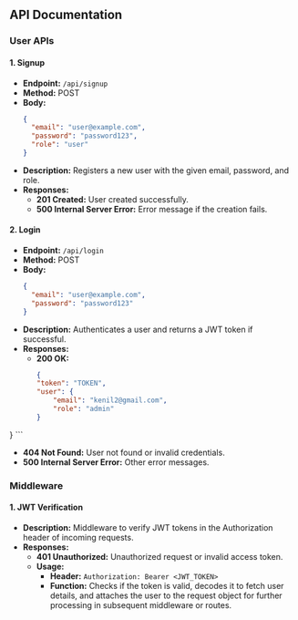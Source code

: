 ## API Documentation

### User APIs

#### 1. Signup
- **Endpoint:** `/api/signup`
- **Method:** POST
- **Body:**
  ```json
  {
    "email": "user@example.com",
    "password": "password123",
    "role": "user"
  }
  ```
- **Description:** Registers a new user with the given email, password, and role.
- **Responses:**
  - **201 Created:** User created successfully.
  - **500 Internal Server Error:** Error message if the creation fails.

#### 2. Login
- **Endpoint:** `/api/login`
- **Method:** POST
- **Body:**
  ```json
  {
    "email": "user@example.com",
    "password": "password123"
  }
  ```
- **Description:** Authenticates a user and returns a JWT token if successful.
- **Responses:**
  - **200 OK:** 
    ```json
    {
    "token": "TOKEN",
    "user": {
        "email": "kenil2@gmail.com",
        "role": "admin"
    }
}
    ```
  - **404 Not Found:** User not found or invalid credentials.
  - **500 Internal Server Error:** Other error messages.

### Middleware

#### 1. JWT Verification
- **Description:** Middleware to verify JWT tokens in the Authorization header of incoming requests.
- **Responses:**
  - **401 Unauthorized:** Unauthorized request or invalid access token.
  - **Usage:**
    - **Header:** `Authorization: Bearer <JWT_TOKEN>`
    - **Function:** Checks if the token is valid, decodes it to fetch user details, and attaches the user to the request object for further processing in subsequent middleware or routes.



